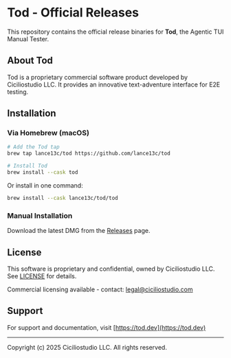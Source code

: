 # Tod - Official Releases

This repository contains the official release binaries for **Tod**, the Agentic TUI Manual Tester.

## About Tod

Tod is a proprietary commercial software product developed by Ciciliostudio LLC. It provides an innovative text-adventure interface for E2E testing.

## Installation

### Via Homebrew (macOS)

```bash
# Add the Tod tap
brew tap lance13c/tod https://github.com/lance13c/tod

# Install Tod
brew install --cask tod
```

Or install in one command:
```bash
brew install --cask lance13c/tod/tod
```

### Manual Installation

Download the latest DMG from the [Releases](https://github.com/lance13c/tod/releases) page.

## License

This software is proprietary and confidential, owned by Ciciliostudio LLC. See [LICENSE](LICENSE) for details.

Commercial licensing available - contact: legal@ciciliostudio.com

## Support

For support and documentation, visit [https://tod.dev](https://tod.dev)

---

Copyright (c) 2025 Ciciliostudio LLC. All rights reserved.